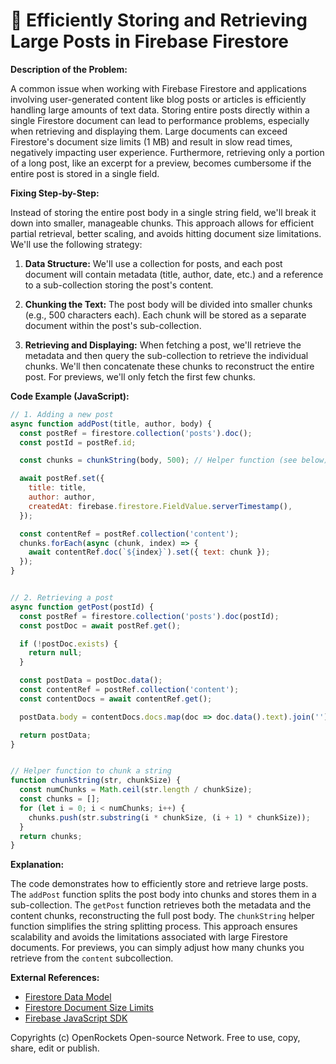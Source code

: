 # 🐞 Efficiently Storing and Retrieving Large Posts in Firebase Firestore


**Description of the Problem:**

A common issue when working with Firebase Firestore and applications involving user-generated content like blog posts or articles is efficiently handling large amounts of text data.  Storing entire posts directly within a single Firestore document can lead to performance problems, especially when retrieving and displaying them.  Large documents can exceed Firestore's document size limits (1 MB) and result in slow read times, negatively impacting user experience.  Furthermore, retrieving only a portion of a long post, like an excerpt for a preview, becomes cumbersome if the entire post is stored in a single field.

**Fixing Step-by-Step:**

Instead of storing the entire post body in a single string field, we'll break it down into smaller, manageable chunks. This approach allows for efficient partial retrieval, better scaling, and avoids hitting document size limitations.  We'll use the following strategy:

1. **Data Structure:** We'll use a collection for posts, and each post document will contain metadata (title, author, date, etc.) and a reference to a sub-collection storing the post's content.

2. **Chunking the Text:** The post body will be divided into smaller chunks (e.g., 500 characters each). Each chunk will be stored as a separate document within the post's sub-collection.

3. **Retrieving and Displaying:** When fetching a post, we'll retrieve the metadata and then query the sub-collection to retrieve the individual chunks.  We'll then concatenate these chunks to reconstruct the entire post.  For previews, we'll only fetch the first few chunks.


**Code Example (JavaScript):**


```javascript
// 1. Adding a new post
async function addPost(title, author, body) {
  const postRef = firestore.collection('posts').doc();
  const postId = postRef.id;

  const chunks = chunkString(body, 500); // Helper function (see below)

  await postRef.set({
    title: title,
    author: author,
    createdAt: firebase.firestore.FieldValue.serverTimestamp(),
  });

  const contentRef = postRef.collection('content');
  chunks.forEach(async (chunk, index) => {
    await contentRef.doc(`${index}`).set({ text: chunk });
  });
}


// 2. Retrieving a post
async function getPost(postId) {
  const postRef = firestore.collection('posts').doc(postId);
  const postDoc = await postRef.get();

  if (!postDoc.exists) {
    return null;
  }

  const postData = postDoc.data();
  const contentRef = postRef.collection('content');
  const contentDocs = await contentRef.get();

  postData.body = contentDocs.docs.map(doc => doc.data().text).join(''); //Reconstruct Body

  return postData;
}


// Helper function to chunk a string
function chunkString(str, chunkSize) {
  const numChunks = Math.ceil(str.length / chunkSize);
  const chunks = [];
  for (let i = 0; i < numChunks; i++) {
    chunks.push(str.substring(i * chunkSize, (i + 1) * chunkSize));
  }
  return chunks;
}
```

**Explanation:**

The code demonstrates how to efficiently store and retrieve large posts. The `addPost` function splits the post body into chunks and stores them in a sub-collection.  The `getPost` function retrieves both the metadata and the content chunks, reconstructing the full post body. The `chunkString` helper function simplifies the string splitting process. This approach ensures scalability and avoids the limitations associated with large Firestore documents. For previews, you can simply adjust how many chunks you retrieve from the `content` subcollection.


**External References:**

* [Firestore Data Model](https://firebase.google.com/docs/firestore/data-model)
* [Firestore Document Size Limits](https://firebase.google.com/docs/firestore/quotas)
* [Firebase JavaScript SDK](https://firebase.google.com/docs/web/setup)


Copyrights (c) OpenRockets Open-source Network. Free to use, copy, share, edit or publish.


